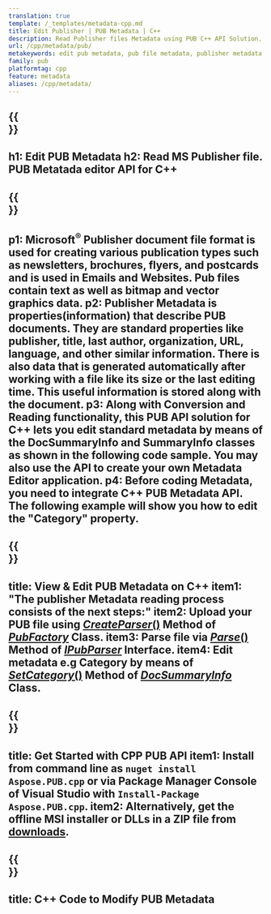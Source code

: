 ```yaml
---
translation: true
template: /_templates/metadata-cpp.md
title: Edit Publisher | PUB Metadata | C++
description: Read Publisher files Metadata using PUB C++ API Solution.  On-premise C++ API gives you access to SummaryInfo and DocSummaryInfo properties.
url: /cpp/metadata/pub/
metakeywords: edit pub metadata, pub file metadata, publisher metadata editor, read pub file metadata, read pub metadata
family: pub
platformtag: cpp
feature: metadata
aliases: /cpp/metadata/
---
```


{{<section banner>}}
---
h1: Edit PUB Metadata
h2: Read MS Publisher file. PUB Metatada editor API for C++
---

{{<section overview>}}
---
p1: Microsoft<sup>&reg;</sup> Publisher document file format is used for creating various publication types such as newsletters, brochures, flyers, and postcards and is used in Emails and Websites. Pub files contain text as well as bitmap and vector graphics data.
p2: Publisher Metadata is properties(information) that describe PUB documents. They are standard properties like publisher, title, last author, organization, URL, language, and other similar information. There is also data that is generated automatically after working with a file like its size or the last editing time. This useful information is stored along with the document. 
p3: Along with Conversion and Reading functionality, this PUB API solution for C++ lets you edit standard metadata by means of the DocSummaryInfo and SummaryInfo classes as shown in the following code sample. You may also use the API to create your own Metadata Editor application.
p4: Before coding Metadata, you need to integrate C++ PUB Metadata API. The following example will show you how to edit the "Category" property.
---

{{<section feature1>}}
---
title: View & Edit PUB Metadata on C++
item1: "The publisher Metadata reading process consists of the next steps:"
item2: Upload your PUB file using [*CreateParser*()](https://reference.aspose.com/pub/cpp/class/aspose.pub.pub_factory#a88c04c4c35d45ee8febc7e1554d03c4b) Method of [*PubFactory*](https://reference.aspose.com/pub/cpp/class/aspose.pub.pub_factory) Class.
item3: Parse file via [*Parse*()](https://reference.aspose.com/pub/cpp/class/aspose.pub.i_pub_parser#ae9fc7043f382a5b4a7b694f0fe477915) Method of [*IPubParser*](https://reference.aspose.com/pub/cpp/class/aspose.pub.i_pub_parser) Interface.
item4: Edit metadata e.g Category by means of [*SetCategory*()](https://reference.aspose.com/pub/cpp/class/aspose.pub.doc_summary_info#a2e023fe8e8ecd0bf03bb6c9d561f8fec) Method of [*DocSummaryInfo*](https://reference.aspose.com/pub/cpp/class/aspose.pub.doc_summary_info) Class.
---

{{<section feature2>}}
---
title: Get Started with CPP PUB API
item1: Install from command line as ```nuget install Aspose.PUB.cpp``` or via Package Manager Console of Visual Studio with ```Install-Package Aspose.PUB.cpp```.
item2: Alternatively, get the offline MSI installer or DLLs in a ZIP file from [downloads](https://releases.aspose.com/pub/cpp/).
---

{{<section codeexample>}}
---
title: C++ Code to Modify PUB Metadata
---
